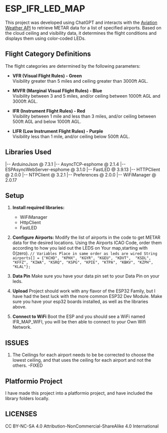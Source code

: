 # ESP_IFR_LED_MAP

This project was developed using ChatGPT and interacts with the [Aviation Weather API](https://aviationweather.gov/) to retrieve METAR data for a list of specified airports. Based on the cloud ceiling and visibility data, it determines the flight conditions and displays them using color-coded LEDs.

## Flight Category Definitions

The flight categories are determined by the following parameters:

- **VFR (Visual Flight Rules) - Green**  
  Visibility greater than 5 miles and ceiling greater than 3000ft AGL.

- **MVFR (Marginal Visual Flight Rules) - Blue**  
  Visibility between 3 and 5 miles, and/or ceiling between 1000ft AGL and 3000ft AGL.

- **IFR (Instrument Flight Rules) - Red**  
  Visibility between 1 mile and less than 3 miles, and/or ceiling between 500ft AGL and below 1000ft AGL.

- **LIFR (Low Instrument Flight Rules) - Purple**  
  Visibility less than 1 mile, and/or ceiling below 500ft AGL.

## Libraries Used

|-- ArduinoJson @ 7.3.1
|-- AsyncTCP-esphome @ 2.1.4
|-- ESPAsyncWebServer-esphome @ 3.1.0
|-- FastLED @ 3.9.13
|-- HTTPClient @ 2.0.0
|-- NTPClient @ 3.2.1
|-- Preferences @ 2.0.0
|-- WiFiManager @ 2.0.17

## Setup

1. **Install required libraries:**
   - WiFiManager
   - HttpClient
   - FastLED

2. **Configure Airports:**
   Modify the list of airports in the code to get METAR data for the desired locations. Using the Airports ICAO Code, order them according to how you laid out the LEDS on Your map,starting with 0(zero).
   `// Variables Place in same order as leds are wired
String airports[] = {"KCHD", "KPHX", "KGYR", "KGEU", "KDVT", 
                     "KSDL", "KFFZ", "KIWA", "KSRQ", "KSPG",
                     "KPIE", "KTPA", "KBKV", "KZPH", "KLAL"};`
5. **Data Pin**
  Make sure you have your data pin set to your Data Pin on your leds. 
6. **Upload**
  Project should work with any flavor of the ESP32 Family, but I have had the best luck with the more common ESP32 Dev Module. Make sure you have your esp32 boards installed, as well as the libraries above. 
7. **Connect to WiFi**
   Boot the ESP and you should see a WiFi named IFR_MAP_WIFI, you will be then able to connect to your Own Wifi Network.

## ISSUES 
1. The Ceilings for each airport needs to be be corrected to choose the lowest ceiling, and that uses the ceiling for each airport and not the others. -FIXED


## Platformio Project
I have made this project into a platformio project, and have included the library folders locally. 

##  LICENSES

CC BY-NC-SA 4.0
Attribution-NonCommercial-ShareAlike 4.0 International


